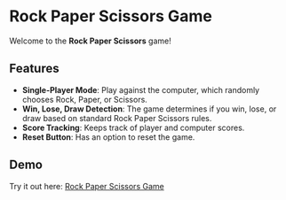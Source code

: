 # **Rock Paper Scissors Game**

Welcome to the **Rock Paper Scissors** game!

## **Features**
- **Single-Player Mode**: Play against the computer, which randomly chooses Rock, Paper, or Scissors.
- **Win, Lose, Draw Detection**: The game determines if you win, lose, or draw based on standard Rock Paper Scissors rules.
- **Score Tracking**: Keeps track of player and computer scores.
- **Reset Button**: Has an option to reset the game.

## **Demo**
Try it out here: [Rock Paper Scissors Game](https://tiagofdias.github.io/Rock-Paper-Scissors/)
